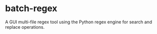 # batch-regex
A GUI multi-file regex tool using the Python regex engine for search and replace operations.
